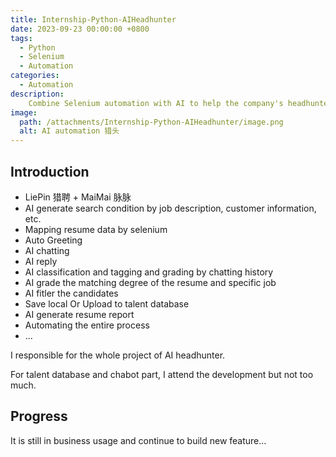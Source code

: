 ```yaml
---
title: Internship-Python-AIHeadhunter
date: 2023-09-23 00:00:00 +0800
tags:
  - Python
  - Selenium
  - Automation
categories:
  - Automation
description: 
    Combine Selenium automation with AI to help the company's headhunter department build a complete automated workflow.
image:
  path: /attachments/Internship-Python-AIHeadhunter/image.png
  alt: AI automation 猎头
---
```


## Introduction

* LiePin 猎聘 + MaiMai 脉脉
* AI generate search condition by job description, customer information, etc.
* Mapping resume data by selenium
* Auto Greeting
* AI chatting
* AI reply
* AI classification and tagging and grading by chatting history
* AI grade the matching degree of the resume and specific job
* AI fitler the candidates
* Save local Or Upload to talent database
* AI generate resume report
* Automating the entire process
* ...

I responsible for the whole project of AI headhunter.

For talent database and chabot part, I attend the development but not too much.

## Progress

It is still in business usage and continue to build new feature...